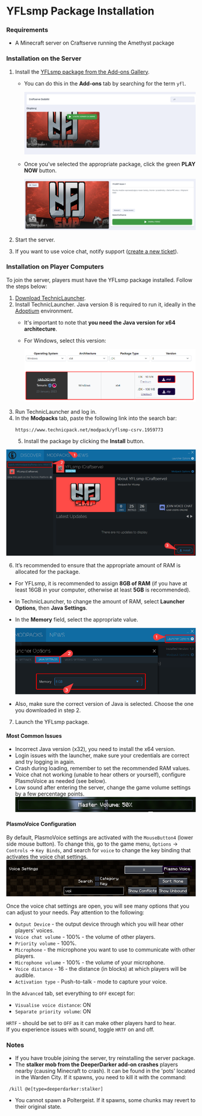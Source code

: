 # YFLsmp Package Installation

### Requirements

- A Minecraft server on Craftserve running the Amethyst package

<a id="server"></a>

### Installation on the Server

1. Install the [YFLsmp package from the Add-ons Gallery](https://craftserve.com/m/yflsmp-s1).

   - You can do this in the **Add-ons** tab by searching for the term `yfl`.

     ![image](./img/yfl/marketplace_search_yfl.png)

   - Once you've selected the appropriate package, click the green **PLAY NOW** button.

     ![image](./img/yfl/marketplace_install_version.png)

2. Start the server.
3. If you want to use voice chat, notify support ([create a new ticket](https://craftserve.com/contact)).

<a id="client"></a>

### Installation on Player Computers

To join the server, players must have the YFLsmp package installed. Follow the steps below:

1. [Download TechnicLauncher](https://www.technicpack.net/download).
2. Install TechnicLauncher. Java version 8 is required to run it, ideally in the [Adoptium](https://adoptium.net/en-GB/temurin/releases/?version=8) environment.
   - It's important to note that **you need the Java version for x64 architecture**.
   - For Windows, select this version:

     ![image](./img/bettermc/adoptium.png)
3. Run TechnicLauncher and log in.
4. In the **Modpacks** tab, paste the following link into the search bar:
   ```
   https://www.technicpack.net/modpack/yflsmp-csrv.1959773
   ```
   5. Install the package by clicking the **Install** button.

![image](./img/bettermc/yfl_technic.png)

6. It’s recommended to ensure that the appropriate amount of RAM is allocated for the package.

- For YFLsmp, it is recommended to assign **8GB of RAM** (if you have at least 16GB in your computer, otherwise at least **5GB** is recommended).
- In TechnicLauncher, to change the amount of RAM, select **Launcher Options**, then **Java Settings**.
- In the **Memory** field, select the appropriate value.

  ![image](./img/bettermc/yfl_technic_ram.png)

- Also, make sure the correct version of Java is selected. Choose the one you downloaded in step 2.

7. Launch the YFLsmp package.

#### Most Common Issues

- Incorrect Java version (x32), you need to install the x64 version.
- Login issues with the launcher, make sure your credentials are correct and try logging in again.
- Crash during loading, remember to set the recommended RAM values.
- Voice chat not working (unable to hear others or yourself), configure PlasmoVoice as needed (see below).
- Low sound after entering the server, change the game volume settings by a few percentage points.
![image](./img/bettermc/mastervolume.gif)

#### PlasmoVoice Configuration

By default, PlasmoVoice settings are activated with the `MouseButton4` (lower side mouse button). To change this, go to the game menu, `Options` -> `Controls` -> `Key Binds`, and search for `voice` to change the key binding that activates the voice chat settings.
![image](./img/bettermc/keybinds.png)

Once the voice chat settings are open, you will see many options that you can adjust to your needs. Pay attention to the following:

- `Output Device` - the output device through which you will hear other players' voices.
- `Voice chat volume` - 100% - the volume of other players.
- `Priority volume` - 100%.
- `Microphone` - the microphone you want to use to communicate with other players.
- `Microphone volume` - 100% - the volume of your microphone.
- `Voice distance` - 16 - the distance (in blocks) at which players will be audible.
- `Activation type` - Push-to-talk - mode to capture your voice.

In the `Advanced` tab, set everything to `OFF` except for:

- `Visualise voice distance`: ON
- `Separate priority volume`: ON

`HRTF` - should be set to `OFF` as it can make other players hard to hear.  
If you experience issues with sound, toggle `HRTF` on and off.

### Notes

- If you have trouble joining the server, try reinstalling the server package.
- The **stalker mob from the DeeperDarker add-on crashes** players nearby (causing Minecraft to crash). It can be found in the 'pots' located in the Warden City. If it spawns, you need to kill it with the command:
 ```
  /kill @e[type=deeperdarker:stalker]
  ```
  - You cannot spawn a Poltergeist. If it spawns, some chunks may revert to their original state.
